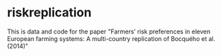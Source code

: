 # riskreplication
This is data and code for the paper "Farmers’ risk preferences in eleven European farming systems: A multi-country replication of Bocquého et al. (2014)"

